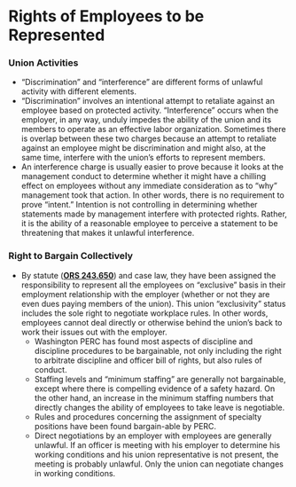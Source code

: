 # Rights of Employees to be Represented

### Union Activities

* “Discrimination” and “interference” are different forms of unlawful activity with different elements. 
* “Discrimination” involves an intentional attempt to retaliate against an employee based on protected activity. “Interference” occurs when the employer, in any way, unduly impedes the ability of the union and its members to operate as an effective labor organization. Sometimes there is overlap between these two charges because an attempt to retaliate against an employee might be discrimination and might also, at the same time, interfere with the union’s efforts to represent members. 
* An interference charge is usually easier to prove because it looks at the management conduct to determine whether it might have a chilling effect on employees without any immediate consideration as to “why” management took that action. In other words, there is no requirement to prove “intent.” Intention is not controlling in determining whether statements made by management interfere with protected rights. Rather, it is the ability of a reasonable employee to perceive a statement to be threatening that makes it unlawful interference.

### **Right to Bargain Collectively**

* By statute \([**ORS 243.650**](https://github.com/agsang84/SnakePit/tree/81c447b7caf3f3aa3b2cfed6ec4e4268945f4858/laws-and-rules/ors/ors-243.650)\) and case law, they have been assigned the responsibility to represent all the employees on “exclusive” basis in their employment relationship with the employer \(whether or not they are even dues paying members of the union\). This union “exclusivity” status includes the sole right to negotiate workplace rules. In other words, employees cannot deal directly or otherwise behind the union’s back to work their issues out with the employer. 
  * Washington PERC has found most aspects of discipline and discipline procedures to be bargainable, not only including the right to arbitrate discipline and officer bill of rights, but also rules of conduct. 
  * Staffing levels and “minimum staffing” are generally not bargainable, except where there is compelling evidence of a safety hazard. On the other hand, an increase in the minimum staffing numbers that directly changes the ability of employees to take leave is negotiable. 
  * Rules and procedures concerning the assignment of specialty positions have been found bargain-able by PERC. 
  * Direct negotiations by an employer with employees are generally unlawful. If an officer is meeting with his employer to determine his working conditions and his union representative is not present, the meeting is probably unlawful. Only the union can negotiate changes in working conditions.

